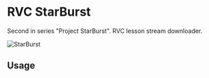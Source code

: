 # RVC StarBurst
Second in series "Project StarBurst". RVC lesson stream downloader.

![StarBurst](https://media.tenor.com/U_Qt6y6AFAYAAAAC/stream-syrex.gif)

## Usage